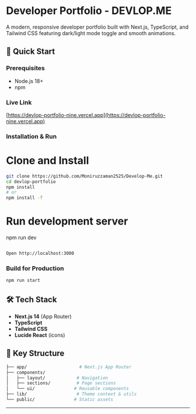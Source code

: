# Developer Portfolio - DEVLOP.ME

A modern, responsive developer portfolio built with Next.js, TypeScript, and Tailwind CSS featuring dark/light mode toggle and smooth animations.

## 🚀 Quick Start

### Prerequisites
- Node.js 18+
- npm
### Live Link
[https://devlop-portfolio-nine.vercel.app](https://devlop-portfolio-nine.vercel.app)

### Installation & Run

# Clone and Install

``` bash
git clone https://github.com/Moniruzzaman2525/Develop-Me.git
cd devlop-portfolio
npm install
# or
npm install -f

```

# Run development server
npm run dev

``` bash

Open http://localhost:3000
```

### Build for Production

``` bash
npm run start
```


## 🛠️ Tech Stack

- **Next.js 14** (App Router)
- **TypeScript**
- **Tailwind CSS**
- **Lucide React** (icons)

## 📁 Key Structure

``` bash
├── app/                    # Next.js App Router
├── components/
│   ├── layout/            # Navigation
│   ├── sections/          # Page sections
│   └── ui/               # Reusable components
├── lib/                   # Theme context & utils
└── public/               # Static assets
```

---

